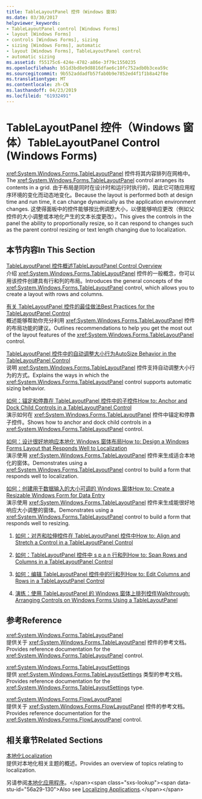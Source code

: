 ```yaml
---
title: TableLayoutPanel 控件（Windows 窗体）
ms.date: 03/30/2017
helpviewer_keywords:
- TableLayoutPanel control [Windows Forms]
- layout [Windows Forms]
- controls [Windows Forms], sizing
- sizing [Windows Forms], automatic
- layout [Windows Forms], TableLayoutPanel control
- automatic sizing
ms.assetid: f55175c6-424e-4782-a86e-3f79c1550235
ms.openlocfilehash: b51d3bd8e9d8816dfae6c10fc752adb0b3cea59c
ms.sourcegitcommit: 9b552addadfb57fab0b9e7852ed4f1f1b8a42f8e
ms.translationtype: MT
ms.contentlocale: zh-CN
ms.lasthandoff: 04/23/2019
ms.locfileid: "61932491"
---
```

# <a name="tablelayoutpanel-control-windows-forms"></a><span data-ttu-id="56a29-102">TableLayoutPanel 控件（Windows 窗体）</span><span class="sxs-lookup"><span data-stu-id="56a29-102">TableLayoutPanel Control (Windows Forms)</span></span>
<span data-ttu-id="56a29-103"><xref:System.Windows.Forms.TableLayoutPanel> 控件将其内容排列在网格中。</span><span class="sxs-lookup"><span data-stu-id="56a29-103">The <xref:System.Windows.Forms.TableLayoutPanel> control arranges its contents in a grid.</span></span> <span data-ttu-id="56a29-104">由于布局是同时在设计时和运行时执行的，因此它可随应用程序环境的变化而动态地变化。</span><span class="sxs-lookup"><span data-stu-id="56a29-104">Because the layout is performed both at design time and run time, it can change dynamically as the application environment changes.</span></span> <span data-ttu-id="56a29-105">这使得面板中的控件能够按比例调整大小，以便能够响应更改（例如父控件的大小调整或本地化产生的文本长度更改）。</span><span class="sxs-lookup"><span data-stu-id="56a29-105">This gives the controls in the panel the ability to proportionally resize, so it can respond to changes such as the parent control resizing or text length changing due to localization.</span></span>  
  
## <a name="in-this-section"></a><span data-ttu-id="56a29-106">本节内容</span><span class="sxs-lookup"><span data-stu-id="56a29-106">In This Section</span></span>  
 [<span data-ttu-id="56a29-107">TableLayoutPanel 控件概述</span><span class="sxs-lookup"><span data-stu-id="56a29-107">TableLayoutPanel Control Overview</span></span>](tablelayoutpanel-control-overview.md)  
 <span data-ttu-id="56a29-108">介绍 <xref:System.Windows.Forms.TableLayoutPanel> 控件的一般概念，你可以用该控件创建具有行和列的布局。</span><span class="sxs-lookup"><span data-stu-id="56a29-108">Introduces the general concepts of the <xref:System.Windows.Forms.TableLayoutPanel> control, which allows you to create a layout with rows and columns.</span></span>  
  
 [<span data-ttu-id="56a29-109">有关 TableLayoutPanel 控件的最佳做法</span><span class="sxs-lookup"><span data-stu-id="56a29-109">Best Practices for the TableLayoutPanel Control</span></span>](best-practices-for-the-tablelayoutpanel-control.md)  
 <span data-ttu-id="56a29-110">概述能够帮助你充分利用 <xref:System.Windows.Forms.TableLayoutPanel> 控件的布局功能的建议。</span><span class="sxs-lookup"><span data-stu-id="56a29-110">Outlines recommendations to help you get the most out of the layout features of the <xref:System.Windows.Forms.TableLayoutPanel> control.</span></span>  
  
 [<span data-ttu-id="56a29-111">TableLayoutPanel 控件中的自动调整大小行为</span><span class="sxs-lookup"><span data-stu-id="56a29-111">AutoSize Behavior in the TableLayoutPanel Control</span></span>](autosize-behavior-in-the-tablelayoutpanel-control.md)  
 <span data-ttu-id="56a29-112">说明 <xref:System.Windows.Forms.TableLayoutPanel> 控件支持自动调整大小行为的方式。</span><span class="sxs-lookup"><span data-stu-id="56a29-112">Explains the ways in which the <xref:System.Windows.Forms.TableLayoutPanel> control supports automatic sizing behavior.</span></span>  
  
 [<span data-ttu-id="56a29-113">如何：锚定和停靠在 TableLayoutPanel 控件中的子控件</span><span class="sxs-lookup"><span data-stu-id="56a29-113">How to: Anchor and Dock Child Controls in a TableLayoutPanel Control</span></span>](how-to-anchor-and-dock-child-controls-in-a-tablelayoutpanel-control.md)  
 <span data-ttu-id="56a29-114">演示如何在 <xref:System.Windows.Forms.TableLayoutPanel> 控件中锚定和停靠子控件。</span><span class="sxs-lookup"><span data-stu-id="56a29-114">Shows how to anchor and dock child controls in a <xref:System.Windows.Forms.TableLayoutPanel> control.</span></span>  
  
 [<span data-ttu-id="56a29-115">如何：设计很好地响应本地化 Windows 窗体布局</span><span class="sxs-lookup"><span data-stu-id="56a29-115">How to: Design a Windows Forms Layout that Responds Well to Localization</span></span>](how-to-design-a-windows-forms-layout-that-responds-well-to-localization.md)  
 <span data-ttu-id="56a29-116">演示使用 <xref:System.Windows.Forms.TableLayoutPanel> 控件来生成适合本地化的窗体。</span><span class="sxs-lookup"><span data-stu-id="56a29-116">Demonstrates using a <xref:System.Windows.Forms.TableLayoutPanel> control to build a form that responds well to localization.</span></span>  
  
 [<span data-ttu-id="56a29-117">如何：创建用于数据输入的大小可调的 Windows 窗体</span><span class="sxs-lookup"><span data-stu-id="56a29-117">How to: Create a Resizable Windows Form for Data Entry</span></span>](how-to-create-a-resizable-windows-form-for-data-entry.md)  
 <span data-ttu-id="56a29-118">演示使用 <xref:System.Windows.Forms.TableLayoutPanel> 控件来生成能很好地响应大小调整的窗体。</span><span class="sxs-lookup"><span data-stu-id="56a29-118">Demonstrates using a <xref:System.Windows.Forms.TableLayoutPanel> control to build a form that responds well to resizing.</span></span>  
  
1. [<span data-ttu-id="56a29-119">如何：对齐和拉伸控件在 TableLayoutPanel 控件中</span><span class="sxs-lookup"><span data-stu-id="56a29-119">How to: Align and Stretch a Control in a TableLayoutPanel Control</span></span>](how-to-align-and-stretch-a-control-in-a-tablelayoutpanel-control.md)  
  
2. [<span data-ttu-id="56a29-120">如何：TableLayoutPanel 控件中 s p a n 行和列</span><span class="sxs-lookup"><span data-stu-id="56a29-120">How to: Span Rows and Columns in a TableLayoutPanel Control</span></span>](how-to-span-rows-and-columns-in-a-tablelayoutpanel-control.md)  
  
3. [<span data-ttu-id="56a29-121">如何：编辑 TableLayoutPanel 控件中的行和列</span><span class="sxs-lookup"><span data-stu-id="56a29-121">How to: Edit Columns and Rows in a TableLayoutPanel Control</span></span>](how-to-edit-columns-and-rows-in-a-tablelayoutpanel-control.md)  
  
4. [<span data-ttu-id="56a29-122">演练：使用 TableLayoutPanel 的 Windows 窗体上排列控件</span><span class="sxs-lookup"><span data-stu-id="56a29-122">Walkthrough: Arranging Controls on Windows Forms Using a TableLayoutPanel</span></span>](walkthrough-arranging-controls-on-windows-forms-using-a-tablelayoutpanel.md)  
  
## <a name="reference"></a><span data-ttu-id="56a29-123">参考</span><span class="sxs-lookup"><span data-stu-id="56a29-123">Reference</span></span>  
 <xref:System.Windows.Forms.TableLayoutPanel>  
 <span data-ttu-id="56a29-124">提供关于 <xref:System.Windows.Forms.TableLayoutPanel> 控件的参考文档。</span><span class="sxs-lookup"><span data-stu-id="56a29-124">Provides reference documentation for the <xref:System.Windows.Forms.TableLayoutPanel> control.</span></span>  
  
 <xref:System.Windows.Forms.TableLayoutSettings>  
 <span data-ttu-id="56a29-125">提供 <xref:System.Windows.Forms.TableLayoutSettings> 类型的参考文档。</span><span class="sxs-lookup"><span data-stu-id="56a29-125">Provides reference documentation for the <xref:System.Windows.Forms.TableLayoutSettings> type.</span></span>  
  
 <xref:System.Windows.Forms.FlowLayoutPanel>  
 <span data-ttu-id="56a29-126">提供关于 <xref:System.Windows.Forms.FlowLayoutPanel> 控件的参考文档。</span><span class="sxs-lookup"><span data-stu-id="56a29-126">Provides reference documentation for the <xref:System.Windows.Forms.FlowLayoutPanel> control.</span></span>  
  
## <a name="related-sections"></a><span data-ttu-id="56a29-127">相关章节</span><span class="sxs-lookup"><span data-stu-id="56a29-127">Related Sections</span></span>  
 [<span data-ttu-id="56a29-128">本地化</span><span class="sxs-lookup"><span data-stu-id="56a29-128">Localization</span></span>](../../../standard/globalization-localization/localization.md)  
 <span data-ttu-id="56a29-129">提供对本地化相关主题的概述。</span><span class="sxs-lookup"><span data-stu-id="56a29-129">Provides an overview of topics relating to localization.</span></span>  
  
 <span data-ttu-id="56a29-130">另请参阅[本地化应用程序](https://docs.microsoft.com/previous-versions/visualstudio/visual-studio-2013/z68135h5(v=vs.120))。</span><span class="sxs-lookup"><span data-stu-id="56a29-130">Also see [Localizing Applications](https://docs.microsoft.com/previous-versions/visualstudio/visual-studio-2013/z68135h5(v=vs.120)).</span></span>
